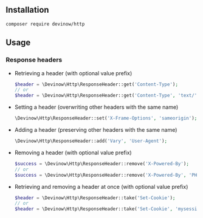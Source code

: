 ## Installation
```
composer require devinow/http
```
## Usage

### Response headers

 * Retrieving a header (with optional value prefix)

   ```php
   $header = \Devinow\Http\ResponseHeader::get('Content-Type');
   // or
   $header = \Devinow\Http\ResponseHeader::get('Content-Type', 'text/');
   ```

 * Setting a header (overwriting other headers with the same name)

   ```php
   \Devinow\Http\ResponseHeader::set('X-Frame-Options', 'sameorigin');
   ```

 * Adding a header (preserving other headers with the same name)

   ```php
   \Devinow\Http\ResponseHeader::add('Vary', 'User-Agent');
   ```

 * Removing a header (with optional value prefix)

   ```php
   $success = \Devinow\Http\ResponseHeader::remove('X-Powered-By');
   // or
   $success = \Devinow\Http\ResponseHeader::remove('X-Powered-By', 'PHP');
   ```

 * Retrieving and removing a header at once (with optional value prefix)

   ```php
   $header = \Devinow\Http\ResponseHeader::take('Set-Cookie');
   // or
   $header = \Devinow\Http\ResponseHeader::take('Set-Cookie', 'mysession=');
   ```